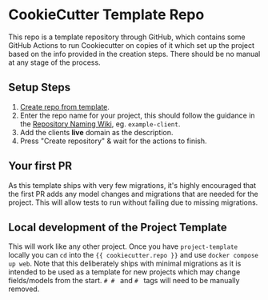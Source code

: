# CookieCutter Template Repo

This repo is a template repository through GitHub, which contains some GitHub Actions to run Cookiecutter on copies of it which set up the project based on the info provided in the creation steps. There should be no manual at any stage of the process.

## Setup Steps

1. [Create repo from template](https://github.com/Iamdomchap90/project-template).
2. Enter the repo name for your project, this should follow the guidance in the [Repository Naming Wiki](https://wiki.Iamdomchap90.net/wiki/RepositoryNaming/), eg. `example-client`.
3. Add the clients **live** domain as the description. 
4. Press "Create repository" & wait for the actions to finish.


## Your first PR

As this template ships with very few migrations, it's highly encouraged that the first PR adds any model changes and migrations that are needed for the project. This will allow tests to run without failing due to missing migrations.


## Local development of the Project Template

This will work like any other project. Once you have `project-template` locally you can `cd` into the `{{ cookiecutter.repo }}` and use `docker compose up web`. Note that this deliberately ships with minimal migrations as it is intended to be used as a template for new projects which may change fields/models from the start. `# # ` and `# ` tags will need to be manually removed.